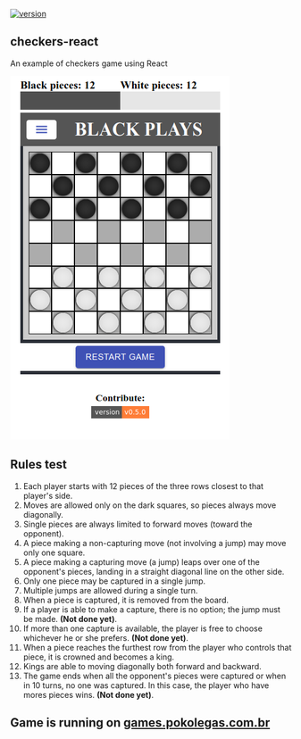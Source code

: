 [![version](https://img.shields.io/github/package-json/v/ricardodorosario/checkers-react?style=flat-square)](https://github.com/ricardodorosario/checkers-react)

## checkers-react

An example of checkers game using React

![Checkers Screen](https://github.com/ricardodorosario/checkers-react/blob/master/images/checkers-react-screen.png)

## Rules test

1. Each player starts with 12 pieces of the three rows closest to that player's side.
1. Moves are allowed only on the dark squares, so pieces always move diagonally.
1. Single pieces are always limited to forward moves (toward the opponent).
1. A piece making a non-capturing move (not involving a jump) may move only one square.
1. A piece making a capturing move (a jump) leaps over one of the opponent's pieces, landing in a straight diagonal line on the other side.
1. Only one piece may be captured in a single jump.
1. Multiple jumps are allowed during a single turn.
1. When a piece is captured, it is removed from the board.
1. If a player is able to make a capture, there is no option; the jump must be made. **(Not done yet)**.
1. If more than one capture is available, the player is free to choose whichever he or she prefers. **(Not done yet)**.
1. When a piece reaches the furthest row from the player who controls that piece, it is crowned and becomes a king.
1. Kings are able to moving diagonally both forward and backward.
1. The game ends when all the opponent's pieces were captured or when in 10 turns, no one was captured. In this case, the player who have mores pieces wins. **(Not done yet)**.

## Game is running on [games.pokolegas.com.br](https://games.pokolegas.com.br/checkers/)
